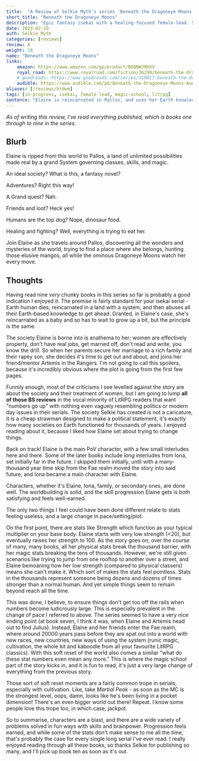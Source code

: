 ```yaml
---
title:  "A Review of Selkie Myth's series 'Beneath the Dragoneye Moons'"
short_title: "Beneath the Dragoneye Moons"
description: "Epic fantasy isekai with a healing-focused female-lead. Some magic school in books eight and nine."
date: 2023-02-19
auth: Selkie Myth
categories: [reviews]
review: A
weight: 18
name: "Beneath the Dragoneye Moons"
links:
    amazon: https://www.amazon.com/gp/product/B08NWJMXXV
    royal_road: https://www.royalroad.com/fiction/36299/beneath-the-dragoneye-moons
    # goodreads: https://www.goodreads.com/series/310817-beneath-the-dragoneye-moons
    audible: https://www.audible.com/pd/Beneath-the-Dragoneye-Moons-Audiobook/1039402259
aliases: [/reviews/btdem]
tags: [in-progress, isekai, female-lead, magic-school, litrpg]
sentence: "Elaine is reincarnated in Pallos, and uses her Earth knowledge to become the ultimate healer."
---
```


*As of writing this review, I've read everything published, which is books one through to nine in the series.*

## Blurb

Elaine is ripped from this world to Pallos, a land of unlimited possibilities made real by a grand System governing classes, skills, and magic.

An ideal society? What is this, a fantasy novel?

Adventures? Right this way!

A Grand quest? Nah.

Friends and loot? Heck yes!

Humans are the top dog? Nope, dinosaur food.

Healing and fighting? Well, everything is trying to eat her.

Join Elaine as she travels around Pallos, discovering all the wonders and mysteries of the world, trying to find a place where she belongs, hunting those elusive mangos, all while the ominous Dragoneye Moons watch her every move.

## Thoughts

Having read nine *very* chunky books in this series so far is probably a good indication I enjoyed it. The premise is fairly standard for your isekai serial - Earth human dies, reincarnated in a land with a system, and then abuses all their Earth-based knowledge to get ahead. Granted, in Elaine's case, she's reincarnated as a baby and so has to wait to grow up a bit, but the principle is the same. 

The society Elaine is borne into is anathema to her; women are effectively property, don't have real jobs, get married off, don't read and write, you know the drill. So when her parents secure her marriage to a rich family and their rapey son, she decides it's time to get out and about, and joins her friend/mentor Artemis in the Rangers. I'm not going to call this spoilers, because it's incredibly obvious where the plot is going from the first few pages.

Funnily enough, most of the criticisms I see levelled against the story are about the society and their treatment of women, but I am going to lump **all of those BS reviews** in the vocal minority of LitRPG readers that want "numbers go up" with nothing even vaguely resembling politics or modern day issues in their serials. The society Selkie has created is not a caricature, it is a cheap strawman designed to make a political statement, it's exactly how many societies on Earth functioned for thousands of years. I enjoyed reading about it, because I liked how Elaine set about trying to change things.

Back on track! Elaine is the main PoV character, with a few small interludes here and there. Some of the later books include *long* interludes from Iona, set initially far in the future. I skipped them initially, until <span class="spoiler">with a many-thousand year time skip from the Fae realm moved the story into said future, and Iona became a main character with Elaine.</span>

Characters, whether it's Elaine, Iona, family, or secondary ones, are done well. The worldbuilding is solid, and the skill progression Elaine gets is both satisfying and feels well-earned. 

The only two things I feel could have been done different relate to stats feeling useless, and a large change in pace/setting/plot.

On the first point, there are stats like Strength which function as your typical multiplier on your base body. Elaine starts with very low strength (<20), but eventually raises her strength to 100. As the story goes on, over the course of many, many books, all her physical stats break the thousand barrier, with her magic stats breaking the tens of thousands. However, we're still given scenarios like trying to jump from one rooftop to another over a street, and Elaine bemoaning how her low strength (compared to physical classers) means she can't make it. Which sort of makes the stats feel pointless. Stats in the thousands represent someone being dozens and dozens of times stronger than a normal human. And yet simple things seem to remain beyond reach all the time.

This was done, I believe, to ensure things don't get too off the rails when numbers become ludicrously large. This is especially prevalent in the change of pace I referred to above. <span class="spoiler">
The series seemed to have a very nice ending point (at book seven, I think it was, when Elaine and Artemis head out to find Julius). Instead, Elaine and her friends enter the Fae realm, where around 20000 years pass before they are spat out into a world with new races, new countries, new ways of using the system (runic magic, cultivation, the whole kit and kaboodle from all your favourite LitRPG classics). With this soft reset of the world also comes a similar "what do these stat numbers even mean any more." This is where the magic school part of the story kicks in, and it is fun to read, it's just a very large change of everything from the previous story.</span>

Those sort of soft reset moments are a fairly common trope in serials, especially with cultivation. Like, take *Martial Peak* - as soon as the MC is the strongest level, oops, damn, looks like he's been living in a pocket dimension! There's an even bigger world out there! Repeat. I know some people love this trope too, in which case, jackpot. 

So to summarise, characters are a blast, and there are a wide variety of problems solved in fun ways with skills and brainpower. Progression feels earned, and while some of the stats don't make sense to me all the time, that's probably the case for every single long serial I've ever read. I really enjoyed reading through all these books, so thanks Selkie for publishing so many, and I'll pick up book ten as soon as it's out.